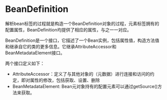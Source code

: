 # BeanDefinition
解析bean标签的过程就是构造一个BeanDefinition对象的过程，<bean>元素标签拥有的配置属性，BeanDefinition均提供了相应的属性，与之一一对应。
  
BeanDefinition是一个接口，它描述了一个Bean实例，包括属性值，构造方法值和继承自它的类的更多信息。它继承AttributeAccessor和BeanMetadataElement接口。

两个接口定义如下：
- AttributeAccessor：定义了与其他对象的（元数据）进行连接和访问的约定，即对属性的修改，包括获取、设置、删除
- BeanMetadataElement: Bean元对象持有的配置元素可以通过getSource()方法来获取。


